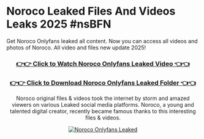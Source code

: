 # Noroco Leaked Files And Videos Leaks 2025 #nsBFN

Get Noroco Onlyfans leaked all content. Now you can access all videos and photos of Noroco. All video and files new update 2025!
<div align="center" title="Noroco Onlyfans Leaked">
  
### [👉👉 Click to Watch Noroco Onlyfans Leaked Video 👈👈](https://links2leaks.com?utm_source=noroco&utm_medium=gitfeb)  
### [👉👉 Click to Download Noroco Onlyfans Leaked Folder 👈👈](https://links2leaks.com?utm_source=noroco&utm_medium=gitfeb)  

Noroco original files & videos took the internet by storm and amazed viewers on various Leaked social media platforms. Noroco, a young and talented digital creator, recently became famous thanks to this interesting files & videos.

[![Noroco Onlyfans Leaked](https://i.ibb.co/93hzkbrt/l2l.gif)](https://links2leaks.com?utm_source=noroco&utm_medium=gitfeb)  

</div>
